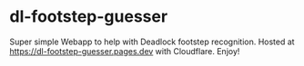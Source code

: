 # dl-footstep-guesser
Super simple Webapp to help with Deadlock footstep recognition. Hosted at https://dl-footstep-guesser.pages.dev with Cloudflare. Enjoy!
